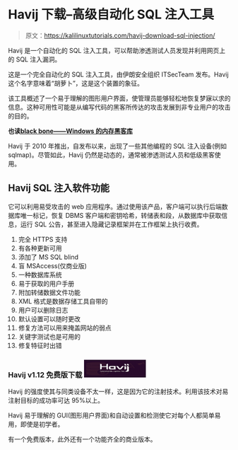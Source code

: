 # Havij 下载–高级自动化 SQL 注入工具

> 原文：<https://kalilinuxtutorials.com/havij-download-sql-injection/>

Havij 是一个自动化的 SQL 注入工具，可以帮助渗透测试人员发现并利用网页上的 SQL 注入漏洞。

这是一个完全自动化的 SQL 注入工具，由伊朗安全组织 ITSecTeam 发布。Havij 这个名字意味着“胡萝卜”，这是这个装置的象征。

该工具概述了一个易于理解的图形用户界面，使管理员能够轻松地恢复梦寐以求的信息。这种可用性可能是从编写代码的黑客所传达的攻击发展到非专业用户的攻击的目的。

**也读[black bone——Windows 的内存黑客库](https://kalilinuxtutorials.com/blackbone-memory-hacking/)**

Havij 于 2010 年推出，自发布以来，出现了一些其他编程的 SQL 注入设备(例如 sqlmap)。尽管如此，Havij 仍然是动态的，通常被渗透测试人员和低级黑客使用。

## **Havij SQL 注入软件功能**

它可以利用易受攻击的 web 应用程序。通过使用该产品，客户端可以执行后端数据库唯一标记，恢复 DBMS 客户端和密钥哈希，转储表和段，从数据库中获取信息，运行 SQL 公告，甚至进入隐藏记录框架并在工作框架上执行收费。

1.  完全 HTTPS 支持
2.  有各种更新可用
3.  添加了 MS SQL blind
4.  盲 MSAccess(仅商业版)
5.  一种数据库系统
6.  易于获取的用户手册
7.  附加转储数据文件功能
8.  XML 格式是数据存储工具自带的
9.  用户可以删除日志
10.  默认设置可以随时更改
11.  修复方法可以用来掩盖网站的弱点
12.  关键字测试也是可用的
13.  修复特征时出错

### **Havij v1.12 免费版下载** [![](img//1056386457eadd66351e3e8c8e87a484.png)](https://github.com/SilverPoision/Havij-cracked)

Havij 的强度使其与同类设备不太一样，这是因为它的注射技术。利用该技术对易注射目标的成功率可达 95%以上。

Havij 易于理解的 GUI(图形用户界面)和自动设置和检测使它对每个人都简单易用，即使是初学者。

有一个免费版本，此外还有一个功能齐全的商业版本。